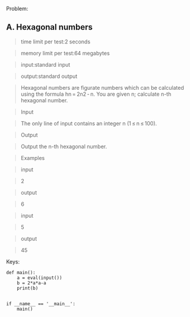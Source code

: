 Problem:
## A. Hexagonal numbers
> time limit per test:2 seconds

> memory limit per test:64 megabytes

> input:standard input

> output:standard output

> Hexagonal numbers are figurate numbers which can be calculated using the formula hn = 2n2 - n. You are given n; calculate n-th hexagonal number.

> Input

> The only line of input contains an integer n (1 ≤ n ≤ 100).

> Output

> Output the n-th hexagonal number.

> Examples

> input

> 2

> output

> 6

> input

> 5

> output

> 45


Keys:
```
def main():
    a = eval(input())
    b = 2*a*a-a
    print(b)


if __name__ == '__main__':
    main()
```
